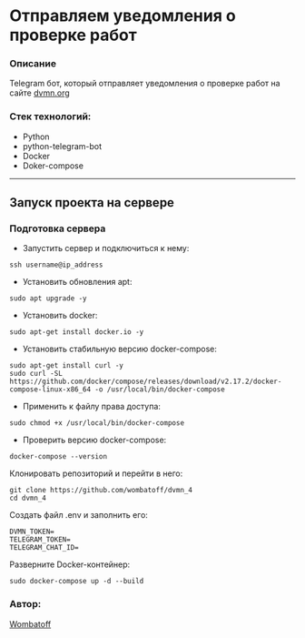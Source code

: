 # Отправляем уведомления о проверке работ
### Описание
Telegram бот, который отправляет уведомления о проверке работ на сайте [dvmn.org](https://dvmn.org/)

### Стек технологий:
- Python
- python-telegram-bot
- Docker
- Doker-compose
---


## Запуск проекта на сервере

### Подготовка сервера
- Запустить сервер и подключиться к нему:
```
ssh username@ip_address
```
- Установить обновления apt:
```
sudo apt upgrade -y
```
- Установить docker:
```
sudo apt-get install docker.io -y
```
- Установить стабильную версию docker-compose: 
```
sudo apt-get install curl -y
sudo curl -SL https://github.com/docker/compose/releases/download/v2.17.2/docker-compose-linux-x86_64 -o /usr/local/bin/docker-compose
```
- Применить к файлу права доступа: 
```
sudo chmod +x /usr/local/bin/docker-compose
```
- Проверить версию docker-compose:
```
docker-compose --version
```  
Клонировать репозиторий и перейти в него:
```
git clone https://github.com/wombatoff/dvmn_4
cd dvmn_4
```
Создать файл .env и заполнить его:
```
DVMN_TOKEN=
TELEGRAM_TOKEN=
TELEGRAM_CHAT_ID=
```
Разверните Docker-контейнер:
```
sudo docker-compose up -d --build
```
### Автор:

[Wombatoff](https://github.com/wombatoff/)